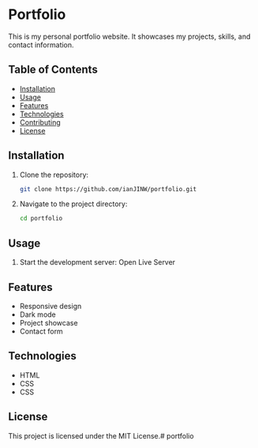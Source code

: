 # Portfolio

This is my personal portfolio website. It showcases my projects, skills, and contact information.

## Table of Contents

- [Installation](#installation)
- [Usage](#usage)
- [Features](#features)
- [Technologies](#technologies)
- [Contributing](#contributing)
- [License](#license)

## Installation

1. Clone the repository:
    ```bash
    git clone https://github.com/ianJINW/portfolio.git
    ```
2. Navigate to the project directory:
    ```bash
    cd portfolio
    ```

## Usage

1. Start the development server:
 Open Live Server


## Features

- Responsive design
- Dark mode 
- Project showcase
- Contact form

## Technologies

- HTML
- CSS
- CSS

## License

This project is licensed under the MIT License.# portfolio
